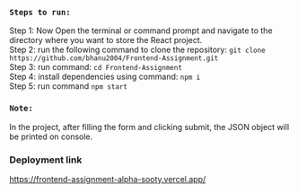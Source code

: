 
### `Steps to run: `
Step 1: Now Open the terminal or command prompt and navigate to the directory where you want to store the React project. </br>
Step 2: run the following command to clone the repository: `git clone https://github.com/bhanu2004/Frontend-Assignment.git`</br>
Step 3: run command: `cd Frontend-Assignment`</br>
Step 4: install dependencies using command: `npm i`</br>
Step 5: run command `npm start`</br>

### `Note: `
In the project, after filling the form and clicking submit, the JSON object will be printed on console.

### Deployment link
https://frontend-assignment-alpha-sooty.vercel.app/

